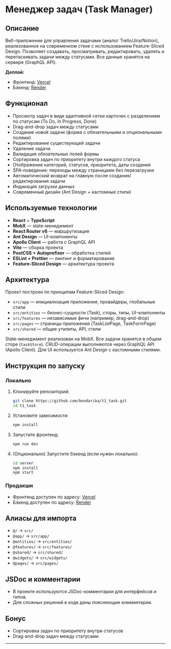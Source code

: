 # Менеджер задач (Task Manager)

## Описание

Веб-приложение для управления задачами (аналог Trello/Jira/Notion), реализованное на современном стеке с использованием Feature-Sliced Design. Позволяет создавать, просматривать, редактировать, удалять и перетаскивать задачи между статусами. Все данные хранятся на сервере (GraphQL API).

**Деплой:**

- Фронтенд: [Vercel](https://t1-task-gules.vercel.app)
- Бэкенд: [Render](https://t1-task.onrender.com)

## Функционал

- Просмотр задач в виде адаптивной сетки карточек с разделением по статусам (To Do, In Progress, Done)
- Drag-and-drop задач между статусами
- Создание новой задачи (форма с обязательными и опциональными полями)
- Редактирование существующей задачи
- Удаление задачи
- Валидация обязательных полей формы
- Сортировка задач по приоритету внутри каждого статуса
- Отображение категорий, статусов, приоритета, даты создания
- SPA-поведение: переходы между страницами без перезагрузки
- Автоматический возврат на главную после создания/редактирования задачи
- Индикация загрузки данных
- Современный дизайн (Ant Design + кастомные стили)

## Используемые технологии

- **React** + **TypeScript**
- **MobX** — state-менеджмент
- **React Router v6** — маршрутизация
- **Ant Design** — UI-компоненты
- **Apollo Client** — работа с GraphQL API
- **Vite** — сборка проекта
- **PostCSS + Autoprefixer** — обработка стилей
- **ESLint + Prettier** — линтинг и форматирование
- **Feature-Sliced Design** — архитектура проекта

## Архитектура

Проект построен по принципам Feature-Sliced Design:

- `src/app` — инициализация приложения, провайдеры, глобальные стили
- `src/entities` — бизнес-сущности (Task), сторы, типы, UI-компоненты
- `src/features` — независимые фичи (например, drag-and-drop)
- `src/pages` — страницы приложения (TaskListPage, TaskFormPage)
- `src/shared` — общие утилиты, API, стили

State-менеджмент реализован на MobX. Все задачи хранятся в общем сторе (`taskStore`). CRUD-операции выполняются через GraphQL API (Apollo Client). Для UI используется Ant Design с кастомными стилями.

## Инструкция по запуску

### Локально

1. Клонируйте репозиторий:
   ```bash
   git clone https://github.com/bondarika/t1_task.git
   cd t1_task
   ```
2. Установите зависимости:
   ```bash
   npm install
   ```
3. Запустите фронтенд:
   ```bash
   npm run dev
   ```
4. (Опционально) Запустите бэкенд (если нужен локально):
   ```bash
   cd server
   npm install
   npm start
   ```

### Продакшн

- Фронтенд доступен по адресу: [Vercel](https://t1-task-gules.vercel.app)
- Бэкенд доступен по адресу: [Render](https://t1-task.onrender.com)

## Алиасы для импорта

- `@/` → `src/`
- `@app/` → `src/app/`
- `@entities/` → `src/entities/`
- `@features/` → `src/features/`
- `@shared/` → `src/shared/`
- `@widgets/` → `src/widgets/`
- `@pages/` → `src/pages/`

## JSDoc и комментарии

- В проекте используются JSDoc-комментарии для интерфейсов и типов.
- Для сложных решений в коде даны поясняющие комментарии.

## Бонус

- Сортировка задач по приоритету внутри статусов
- Drag-and-drop задач между статусами

---
